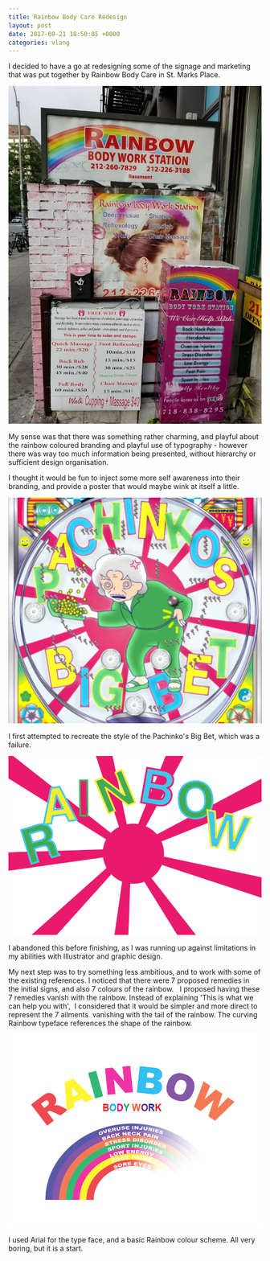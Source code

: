 ```yaml
---
title: Rainbow Body Care Redesign
layout: post
date: 2017-09-21 18:50:05 +0000
categories: vlang
---
```



I decided to have a go at redesigning some of the signage and marketing that was put together by Rainbow Body Care in St. Marks Place.

![](/blog/assets/bad5.jpg)

My sense was that there was something rather charming, and playful about the rainbow coloured branding and playful use of typography - however there was way too much information being presented, without hierarchy or sufficient design organisation.

I thought it would be fun to inject some more self awareness into their branding, and provide a poster that would maybe wink at itself a little.

![](/blog/assets/pachinko.PNG)

I first attempted to recreate the style of the Pachinko's Big Bet, which was a failure.

![](/blog/assets/rainbow1.png)

I abandoned this before finishing, as I was running up against limitations in my abilities with Illustrator and graphic design.

My next step was to try something less ambitious, and to work with some of the existing references. I noticed that there were 7 proposed remedies in the initial signs, and also 7 colours of the rainbow.   I proposed having these 7 remedies vanish with the rainbow. Instead of explaining 'This is what we can help you with',  I considered that it would be simpler and more direct to represent the 7 ailments  vanishing with the tail of the rainbow. The curving Rainbow typeface references the shape of the rainbow.

![](/blog/assets/rainbow%20body%20work.PNG)

I used Arial for the type face, and a basic Rainbow colour scheme. All very boring, but it is a start.